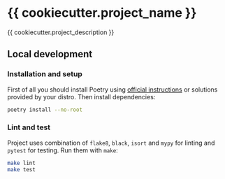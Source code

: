 # {{ cookiecutter.project_name }}
{{ cookiecutter.project_description }}

## Local development

### Installation and setup

First of all you should install Poetry using [official instructions](https://python-poetry.org/docs/#osx--linux--bashonwindows-install-instructions) or solutions provided by your distro. Then install dependencies:
```bash
poetry install --no-root
```

### Lint and test

Project uses combination of `flake8`, `black`, `isort` and `mypy` for linting and `pytest` for testing.
Run them with `make`:

```bash
make lint
make test
```
